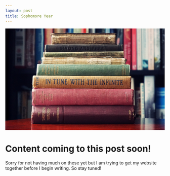 ```yaml
---
layout: post
title: Sophomore Year
---
```


![Sophomore Year](/images/assortment-book-book-bindings-1130980.jpg)

# Content coming to this post soon!

Sorry for not having much on these yet but I am trying to get my website together before I begin writing. So stay tuned!
